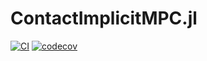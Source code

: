 # ContactImplicitMPC.jl
[![CI](https://github.com/thowell/ContactImplicitMPC.jl/actions/workflows/CI.yml/badge.svg)](https://github.com/thowell/ContactImplicitMPC.jl/actions/workflows/CI.yml)
[![codecov](https://codecov.io/gh/thowell/ContactImplicitMPC.jl/branch/main/graph/badge.svg?token=3J4VOJ0VCH)](https://codecov.io/gh/thowell/ContactImplicitMPC.jl)
